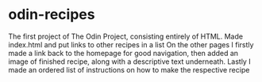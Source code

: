 # odin-recipes
The first project of The Odin Project, consisting entirely of HTML.
Made index.html and put links to other recipes in a list
On the other pages I firstly made a link back to the homepage for good navigation, then added an image of finished recipe, along with a descriptive text underneath.
Lastly I made an ordered list of instructions on how to make the respective recipe
